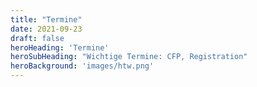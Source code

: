 ```yaml
---
title: "Termine"
date: 2021-09-23
draft: false
heroHeading: 'Termine'
heroSubHeading: "Wichtige Termine: CFP, Registration"
heroBackground: 'images/htw.png'
---
```

